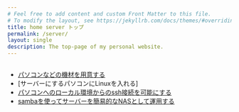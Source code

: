 ```yaml
---
# Feel free to add content and custom Front Matter to this file.
# To modify the layout, see https://jekyllrb.com/docs/themes/#overriding-theme-defaults
title: home server トップ
permalink: /server/
layout: single
description: The top-page of my personal website.
---
```



## 

- [パソコンなどの機材を用意する](hardware.md)
- [サーバーにするパソコンにLinuxを入れる]
- [パソコンへのローカル環境からのssh接続を可能にする](allow_ssh.md)
- [sambaを使ってサーバーを簡易的なNASとして運用する](samba.md)
